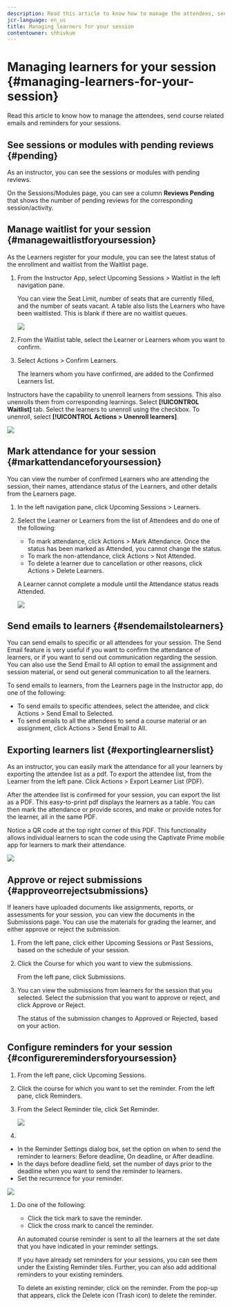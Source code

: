 ```yaml
---
description: Read this article to know how to manage the attendees, send course related emails and reminders for your sessions.
jcr-language: en_us
title: Managing learners for your session
contentowner: shhivkum
---
```



# Managing learners for your session {#managing-learners-for-your-session}

Read this article to know how to manage the attendees, send course related emails and reminders for your sessions.

## See sessions or modules with pending reviews {#pending}

As an instructor, you can see the sessions or modules with pending reviews.&nbsp;

On the Sessions/Modules page,&nbsp;you can see a column **Reviews Pending** that shows the number of pending reviews for the corresponding session/activity.

## Manage waitlist for your session {#managewaitlistforyoursession}

As the Learners register for your module, you can see the latest status of the enrollment and waitlist from the Waitlist page.

1. From the Instructor App, select Upcoming Sessions > Waitlist in the left navigation pane.

   You can view the Seat Limit, number of seats that are currently filled, and the number of seats vacant. A table also lists the Learners who have been waitlisted. This is blank if there are no waitlist queues.

   ![](assets/waitlist.png)

1. From the Waitlist table, select the Learner or Learners whom you want to confirm.
1. Select Actions > Confirm Learners.

   The learners whom you have confirmed, are added to the Confirmed Learners list.

Instructors have the capability to unenroll learners from sessions. This also unenrolls them from corresponding learnings. Select **[!UICONTROL Waitlist]** tab. Select the learners to unenroll using the checkbox. To unenroll, select **[!UICONTROL Actions > Unenroll learners]**.

![](assets/unenroll-learners.png)

## Mark attendance for your session {#markattendanceforyoursession}

You can view the number of confirmed Learners who are attending the session, their names, attendance status of the Learners, and other details from the Learners page.

1. In the left navigation pane, click Upcoming Sessions > Learners.
1. Select the Learner or Learners from the list of Attendees and do one of the following:

   * To mark attendance, click Actions > Mark Attendance. Once the status has been marked as Attended, you cannot change the status.
   * To mark the non-attendance, click Actions > Not Attended.
   * To delete a learner due to cancellation or other reasons, click Actions > Delete Learners.

   A Learner cannot complete a module until the Attendance status reads Attended.

   ![](assets/markattendance.png)

## Send emails to learners {#sendemailstolearners}

You can send emails to specific or all attendees for your session. The Send Email feature is very useful if you want to confirm the attendance of learners, or if you want to send out communication regarding the session. You can also use the Send Email to All option to email the assignment and session material, or send out general communication to all the learners.

To send emails to learners, from the Learners page in the Instructor app, do one of the following:

* To send emails to specific attendees, select the attendee, and click Actions > Send Email to Selected.
* To send emails to all the attendees to send a course material or an assignment, click Actions > Send Email to All.

## Exporting learners list {#exportinglearnerslist}

As an instructor, you can easily mark the attendance for all your learners by exporting the attendee list as a pdf. To export the attendee list, from the Learner from the left pane. Click Actions > Export Learner List (PDF).&nbsp;

After the attendee list is confirmed for your session, you can export the list as a PDF. This easy-to-print pdf displays the learners as a table. You can then mark the attendance or provide scores, and make or provide notes for the learner, all in the same PDF.&nbsp;

Notice a QR code at the top right corner of this PDF. This functionality allows individual learners to scan the code using the Captivate Prime mobile app for learners to mark their attendance.&nbsp;

![](assets/exportpdf.png)

## Approve or reject submissions {#approveorrejectsubmissions}

If leaners have uploaded documents like assignments, reports, or assessments for your session, you can view the documents in the Submissions page. You can use the materials for grading the learner, and either approve or reject the submission.

1. From the left pane, click either Upcoming Sessions or Past Sessions, based on the schedule of your session.
1. Click the Course for which you want to view the submissions.

   From the left pane, click Submissions.

1. You can view the submissions from learners for the session that you selected. Select the submission that you want to approve or reject, and click Approve or Reject.

   The status of the submission changes to Approved or Rejected, based on your action.

## Configure reminders for your session {#configureremindersforyoursession}

1. From the left pane, click Upcoming Sessions.
1. Click the course for which you want to set the reminder. From the left pane, click Reminders.
1. From the Select Reminder tile, click Set Reminder.

   ![](assets/setreminder.png)

1.

   * In the Reminder Settings dialog box, set the option on when to send the reminder to learners: Before deadline, On deadline, or After deadline.
   * In the days before deadline field, set the number of days prior to the deadline when you want to send the reminder to learners.
   * Set the recurrence for your reminder.

   ![](assets/remindersettings.png)

1. Do one of the following:

   * Click the tick mark to save the reminder.
   * Click the cross mark to cancel the reminder.

   An automated course reminder is sent to all the learners at the set date that you have indicated in your reminder settings.

   If you have already set reminders for your sessions, you can see them under the Existing Reminder tiles. Further, you can also add additional reminders to your existing reminders.

   To delete an existing reminder, click on the reminder. From the pop-up that appears, click the Delete icon (Trash icon) to delete the reminder.

